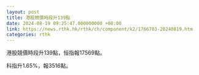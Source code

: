 ```yaml
---
layout: post
title: 港股競價時段升139點
date: 2024-08-19 09:25:47.000000000 +08:00
link: https://news.rthk.hk/rthk/ch/component/k2/1766703-20240819.htm
categories: rthk
---
```


港股競價時段升139點，恒指報17569點。

科指升1.65%，報3516點。
